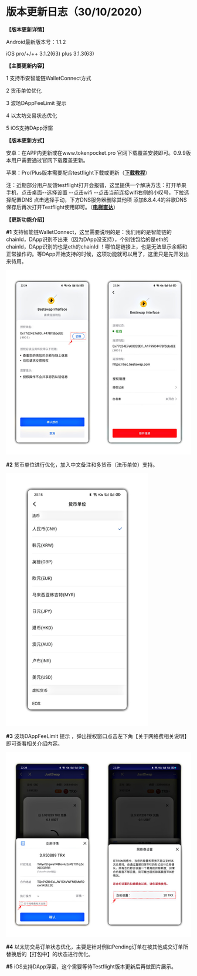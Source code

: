 # 版本更新日志（30/10/2020）

**【版本更新详情】**

Android最新版本号：1.1.2

iOS pro/+/++ 3.1.2(63) plus 3.1.3(63)

**【主要更新内容】**

1 支持币安智能链WalletConnect方式

2 货币单位优化

3 波场DAppFeeLimit 提示

4 以太坊交易状态优化

5 iOS支持DApp浮窗

**【版本更新方式】**

安卓：在APP内更新或在www.tokenpocket.pro 官网下载覆盖安装即可。0.9.9版本用户需要通过官网下载覆盖更新。

苹果：Pro/Plus版本需要配合testflight下载或更新（[**下载教程**](https://www.yuque.com/tokenpocket/gz8u7f/ktgryh)）

注：近期部分用户反馈testflight打开会报错，这里提供一个解决方法：打开苹果手机，点击桌面--选择设置 --点击wifi --点击当前连接wifi右侧的小叹号，下拉选择配置DNS 点击选择手动，下方DNS服务器删除其他项 添加8.8.4.4的谷歌DNS 保存后再次打开Testflight使用即可。（[**电梯直达**](https://www.yuque.com/tokenpocket/gz8u7f/fzigb3)）

**【更新功能介绍】**

**#1** 支持智能链WalletConnect，这里需要说明的是：我们用的是智能链的chainId，DApp识别不出来（因为DApp没支持），个别钱包给的是eth的chainId，DApp识别的也是eth的chainId ！哪怕是链接上，也是无法显示余额和正常操作的。等DApp开始支持的时候，这项功能就可以用了，这里只是先开发出来待用。

![](<../../.gitbook/assets/image (8) (1).png>)

**#2** 货币单位进行优化，加入中文备注和多货币（法币单位）支持。

![](<../../.gitbook/assets/image (6) (1).png>)

**#3** 波场DAppFeeLimit 提示 ，弹出授权窗口点击左下角【关于网络费相关说明】即可查看相关介绍内容。

![](<../../.gitbook/assets/image (11).png>)

**#4** 以太坊交易订单状态优化，主要是针对例如Pending订单在被其他成交订单所替换后的【打包中】的状态进行优化。

**#5** iOS支持DApp浮窗，这个需要等待Testflight版本更新后再做图片展示。
